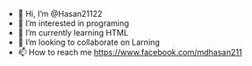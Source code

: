 - 👋 Hi, I’m @Hasan21122
- 👀 I’m interested in programing
- 🌱 I’m currently learning HTML
- 💞️ I’m looking to collaborate on Larning
- 📫 How to reach me https://www.facebook.com/mdhasan211

<!---
Hasan21122/Hasan21122 is a ✨ special ✨ repository because its `README.md` (this file) appears on your GitHub profile.
You can click the Preview link to take a look at your changes.
--->
